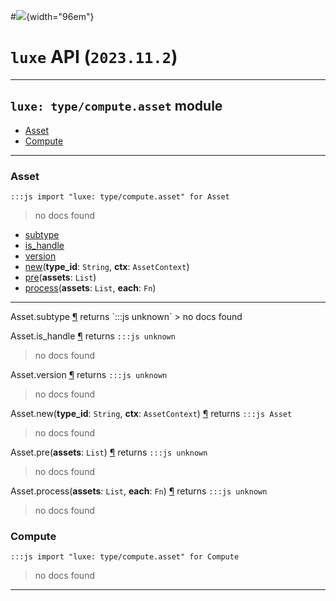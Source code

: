 #![](../../../../../../images/luxe-dark.svg){width="96em"}

# `luxe` API (`2023.11.2`)  


---

## `luxe: type/compute.asset` module

- [Asset](#asset)   
- [Compute](#compute)   

---

### Asset
`:::js import "luxe: type/compute.asset" for Asset`
> no docs found

- [subtype](#Asset.subtype)
- [is_handle](#Asset.is_handle)
- [version](#Asset.version)
- [new](#Asset.new+2)(**type_id**: `String`, **ctx**: `AssetContext`)
- [pre](#Asset.pre)(**assets**: `List`)
- [process](#Asset.process+2)(**assets**: `List`, **each**: `Fn`)

<hr/>
<endpoint module="luxe: type/compute.asset" class="Asset" signature="subtype"></endpoint>
<signature id="Asset.subtype">Asset.subtype
<a class="headerlink" href="#Asset.subtype" title="Permanent link">¶</a></signature>
<span class='api_ret'>returns</span> `:::js unknown`
> no docs found   

<endpoint module="luxe: type/compute.asset" class="Asset" signature="is_handle"></endpoint>
<signature id="Asset.is_handle">Asset.is_handle
<a class="headerlink" href="#Asset.is_handle" title="Permanent link">¶</a></signature>
<span class='api_ret'>returns</span> `:::js unknown`
> no docs found   

<endpoint module="luxe: type/compute.asset" class="Asset" signature="version"></endpoint>
<signature id="Asset.version">Asset.version
<a class="headerlink" href="#Asset.version" title="Permanent link">¶</a></signature>
<span class='api_ret'>returns</span> `:::js unknown`
> no docs found   

<endpoint module="luxe: type/compute.asset" class="Asset" signature="new(type_id : String, ctx : AssetContext)"></endpoint>
<signature id="Asset.new+2">Asset.new(**type_id**: `String`, **ctx**: `AssetContext`)
<a class="headerlink" href="#Asset.new+2" title="Permanent link">¶</a></signature>
<span class='api_ret'>returns</span> `:::js Asset`
> no docs found   

<endpoint module="luxe: type/compute.asset" class="Asset" signature="pre(assets : List)"></endpoint>
<signature id="Asset.pre">Asset.pre(**assets**: `List`)
<a class="headerlink" href="#Asset.pre" title="Permanent link">¶</a></signature>
<span class='api_ret'>returns</span> `:::js unknown`
> no docs found   

<endpoint module="luxe: type/compute.asset" class="Asset" signature="process(assets : List, each : Fn)"></endpoint>
<signature id="Asset.process+2">Asset.process(**assets**: `List`, **each**: `Fn`)
<a class="headerlink" href="#Asset.process+2" title="Permanent link">¶</a></signature>
<span class='api_ret'>returns</span> `:::js unknown`
> no docs found   

### Compute
`:::js import "luxe: type/compute.asset" for Compute`
> no docs found


<hr/>

